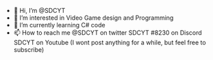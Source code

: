 - 👋 Hi, I’m @SDCYT
- 👀 I’m interested in Video Game design and Programming
- 🌱 I’m currently learning C# code
- 📫 How to reach me
    @SDCYT on twitter
    SDCYT #8230 on Discord
    SDCYT on Youtube (I wont post anything for a while, but feel free to subscribe)
<!---
SDC/SDCYT is a ✨ special ✨ repository because its `README.md` (this file) appears on your GitHub profile.
You can click the Preview link to take a look at your changes.
--->
